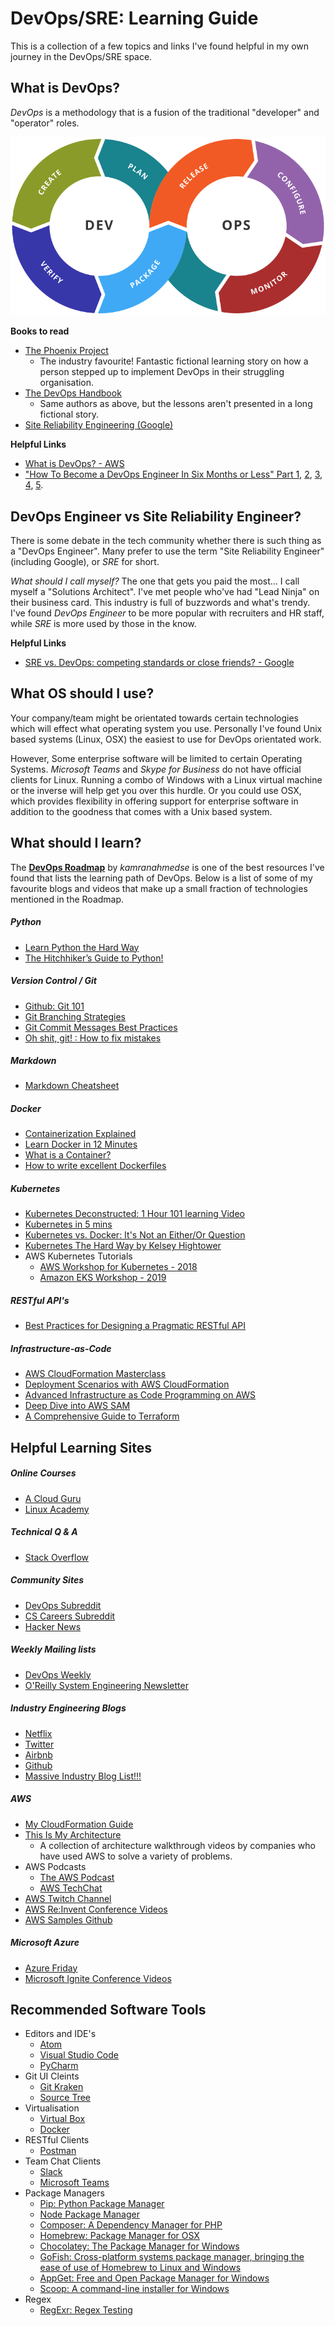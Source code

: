 # DevOps/SRE: Learning Guide

This is a collection of a few topics and links I've found helpful in my own journey in the DevOps/SRE space.

## What is DevOps?
*DevOps* is a methodology that is a fusion of the traditional "developer" and "operator" roles.

![DevOps](devops.png)

**Books to read**
- [The Phoenix Project](https://www.amazon.com.au/Phoenix-Project-DevOps-Helping-Business-ebook/dp/B078Y98RG8)
  - The industry favourite! Fantastic fictional learning story on how a person stepped up to implement DevOps in their struggling organisation.
- [The DevOps Handbook](https://www.amazon.com.au/DevOps-Handbook-World-Class-Reliability-Organizations-ebook/dp/B01M9ASFQ3)
  - Same authors as above, but the lessons aren't presented in a long fictional story.
- [Site Reliability Engineering (Google)](https://landing.google.com/sre/books/)

**Helpful Links**
- [What is DevOps? - AWS](https://aws.amazon.com/devops/what-is-devops/)
- ["How To Become a DevOps Engineer In Six Months or Less" Part 1](https://medium.com/@devfire/how-to-become-a-devops-engineer-in-six-months-or-less-366097df7737), [2](https://medium.com/@devfire/how-to-become-a-devops-engineer-in-six-months-or-less-part-2-configure-a2dfc11f6f7d), [3](https://medium.com/@devfire/how-to-become-a-devops-engineer-in-six-months-or-less-part-3-version-76034885a7ab), [4](https://medium.com/@devfire/how-to-become-a-devops-engineer-in-six-months-or-less-part-4-package-47677ca2f058), [5](https://medium.com/@devfire/how-to-become-a-devops-engineer-in-six-months-or-less-part-5-deploy-83e790545c23).

## DevOps Engineer vs Site Reliability Engineer?
There is some debate in the tech community whether there is such thing as a "DevOps Engineer". Many prefer to use the term "Site Reliability Engineer" (including Google), or *SRE* for short.

*What should I call myself?* The one that gets you paid the most... I call myself a "Solutions Architect". I've met people who've had "Lead Ninja" on their business card. This industry is full of buzzwords and what's trendy. I've found *DevOps Engineer* to be more popular with recruiters and HR staff, while *SRE* is more used by those in the know.

**Helpful Links**
- [SRE vs. DevOps: competing standards or close friends? - Google](https://cloud.google.com/blog/products/gcp/sre-vs-devops-competing-standards-or-close-friends)

## What OS should I use?
Your company/team might be orientated towards certain technologies which will effect what operating system you use. Personally I've found Unix based systems (Linux, OSX) the easiest to use for DevOps orientated work.

However, Some enterprise software will be limited to certain Operating Systems. *Microsoft Teams* and *Skype for Business* do not have official clients for Linux. Running a combo of Windows with a Linux virtual machine or the inverse will help get you over this hurdle. Or you could use OSX, which  provides flexibility in offering support for enterprise software in addition to the goodness that comes with a Unix based system.

## What should I learn?
The **[DevOps Roadmap](https://github.com/kamranahmedse/developer-roadmap#devops-roadmap)** by *kamranahmedse* is one of the best resources I've found that lists the learning path of DevOps. Below is a list of some of my favourite blogs and videos that make up a small fraction of technologies mentioned in the Roadmap.

##### Python
- [Learn Python the Hard Way](https://learnpythonthehardway.org/book/)
- [The Hitchhiker’s Guide to Python!](https://docs.python-guide.org/)

##### Version Control / Git
- [Github: Git 101](https://guides.github.com/)
- [Git Branching Strategies](https://nvie.com/posts/a-successful-git-branching-model)
- [Git Commit Messages Best Practices](https://chris.beams.io/posts/git-commit/)
- [Oh shit, git! : How to fix mistakes](http://ohshitgit.com)

##### Markdown
- [Markdown Cheatsheet](https://guides.github.com/pdfs/markdown-cheatsheet-online.pdf)

##### Docker
- [Containerization Explained](https://www.youtube.com/watch?v=0qotVMX-J5s)
- [Learn Docker in 12 Minutes](https://www.youtube.com/watch?v=YFl2mCHdv24)
- [What is a Container?](https://www.youtube.com/watch?v=EnJ7qX9fkcU)
- [How to write excellent Dockerfiles](https://rock-it.pl/how-to-write-excellent-dockerfiles/)

##### Kubernetes
- [Kubernetes Deconstructed: 1 Hour 101 learning Video](https://vimeo.com/245778144/4d1d597c5e)
- [Kubernetes in 5 mins](https://www.youtube.com/watch?v=PH-2FfFD2PU&t=5s)
- [Kubernetes vs. Docker: It's Not an Either/Or Question](https://www.youtube.com/watch?v=2vMEQ5zs1ko)
- [Kubernetes The Hard Way by Kelsey Hightower](https://github.com/kelseyhightower/kubernetes-the-hard-way)
- AWS Kubernetes Tutorials
  - [AWS Workshop for Kubernetes - 2018](https://github.com/aws-samples/aws-workshop-for-kubernetes)
  - [Amazon EKS Workshop - 2019](https://eksworkshop.com/)

##### RESTful API's
- [Best Practices for Designing a Pragmatic RESTful API](https://www.vinaysahni.com/best-practices-for-a-pragmatic-restful-api)

##### Infrastructure-as-Code
- [AWS CloudFormation Masterclass](https://www.youtube.com/watch?v=6R44BADNJA8)
- [Deployment Scenarios with AWS CloudFormation](https://www.youtube.com/watch?v=X31kA1ANBVw)
- [Advanced Infrastructure as Code Programming on AWS](https://www.youtube.com/watch?v=EJVNuR2GRBc)
- [Deep Dive into AWS SAM](https://www.youtube.com/watch?v=CIdUU6rNdk4)
- [A Comprehensive Guide to Terraform](https://blog.gruntwork.io/a-comprehensive-guide-to-terraform-b3d32832baca)

## Helpful Learning Sites

##### Online Courses
- [A Cloud Guru](https://acloud.guru/)
- [Linux Academy](https://linuxacademy.com/)

##### Technical Q & A
- [Stack Overflow](https://stackoverflow.com/)

##### Community Sites
  - [DevOps Subreddit](https://www.reddit.com/r/devops/)
  - [CS Careers Subreddit](https://www.reddit.com/r/cscareerquestions/)
  - [Hacker News](https://news.ycombinator.com/)

##### Weekly Mailing lists
- [DevOps Weekly](https://www.devopsweekly.com/)
- [O'Reilly System Engineering Newsletter](https://www.oreilly.com/webops-perf/newsletter.html)

##### Industry Engineering Blogs
- [Netflix](https://medium.com/netflix-techblog)
- [Twitter](https://blog.twitter.com/engineering/en_us.html)
- [Airbnb](https://medium.com/airbnb-engineering)
- [Github](https://githubengineering.com/)
- [Massive Industry Blog List!!!](https://github.com/sumodirjo/engineering-blogs)

##### AWS
- [My CloudFormation Guide](cloudformation.md)
- [This Is My Architecture](https://aws.amazon.com/this-is-my-architecture/)
  - A collection of architecture walkthrough videos by companies who have used AWS to solve a variety of problems.
- AWS Podcasts
  - [The AWS Podcast](https://aws.amazon.com/podcasts/aws-podcast/)
  - [AWS TechChat](https://aws.amazon.com/podcasts/aws-techchat/)
- [AWS Twitch Channel](https://www.twitch.tv/aws)
- [AWS Re:Invent Conference Videos](https://reinventvideos.com/)
- [AWS Samples Github](https://github.com/aws-samples)

##### Microsoft Azure
- [Azure Friday](https://channel9.msdn.com/Shows/Azure-Friday)
- [Microsoft Ignite Conference Videos](https://myignite.techcommunity.microsoft.com/videos)

## Recommended Software Tools
- Editors and IDE's
  - [Atom](https://atom.io/)
  - [Visual Studio Code](https://code.visualstudio.com/)
  - [PyCharm](https://www.jetbrains.com/pycharm/)
- Git UI Cleints
  - [Git Kraken](https://www.gitkraken.com/)
  - [Source Tree](https://www.sourcetreeapp.com/)
- Virtualisation
  - [Virtual Box](https://www.virtualbox.org/)
  - [Docker](https://www.docker.com/)
- RESTful Clients
  - [Postman](https://www.getpostman.com/)
- Team Chat Clients
  - [Slack](https://slack.com/)
  - [Microsoft Teams](https://products.office.com/en-us/microsoft-teams/group-chat-software)
- Package Managers
  - [Pip: Python Package Manager](https://packaging.python.org/tutorials/installing-packages/)
  - [Node Package Manager](https://www.npmjs.com/)
  - [Composer: A Dependency Manager for PHP](https://getcomposer.org/)
  - [Homebrew: Package Manager for OSX](https://brew.sh/)
  - [Chocolatey: The Package Manager for Windows](https://chocolatey.org/)
  - [GoFish: Cross-platform systems package manager, bringing the ease of use of Homebrew to Linux and Windows](https://gofi.sh/index.html)
  - [AppGet: Free and Open Package Manager for Windows](https://appget.net/)
  - [Scoop: A command-line installer for Windows](https://scoop.sh/)
- Regex
  - [RegExr: Regex Testing](https://regexr.com/)
